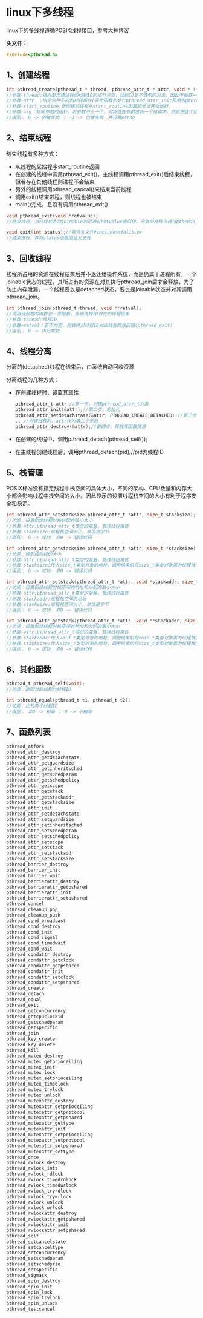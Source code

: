 # linux下多线程

linux下的多线程遵循POSIX线程接口，参考[大神博客](https://computing.llnl.gov/tutorials/pthreads/)

**头文件：**

~~~c
#include<pthread.h>
~~~

## 1、创建线程

~~~c
int pthread_create(pthread_t * thread, pthread_attr_t * attr, void * (*start_routine)(void *), void * arg);
//参数-thread:指向新创建线程的线程ID的指针类型，线程ID是不透明的对象，因此不能靠==来比较两个线程ID。
//参数-attr  :指定各种不同的线程属性(采用函数初始化pthread_attr_init和销毁pthread_attr_destroy )，若为NULL则为默认属性()
//参数-start_routine:新创建的线程从start_routine函数的地址开始运行。
//参数-arg：指向参数的指针，若参数不止一个，则将这些参数放到一个结构中，然后把这个结构的地址作为arg的参数传入。
//返回： 0 -> 创建成功 ； -1 -> 创建失败，并设置errno
~~~

## 2、结束线程

结束线程有多种方式：

- 从线程的起始程序start_routine返回
- 在创建的线程中调用pthread_exit()，主线程调用pthread_exit()后结束线程，但若存在其他线程则进程不会结束
- 另外的线程调用pthread_cancal()来结束当前线程
- 调用exit()结束进程，则线程也被结束
- main()完成，且没有调用pthread_exit()

~~~c
void pthread_exit(void *retvalue);
//结束线程，当线程状态为joinable则可通过retvalue返回值，另外的线程可通过pthread_join()获取该值

void exit(int status);//需含头文件#include<stdlib.h>
//结束进程，并将status值返回给父进程
~~~

## 3、回收线程

线程所占用的资源在线程结束后并不返还给操作系统，而是仍属于进程所有，一个joinable状态的线程，其所占有的资源在对其执行pthread_join后才会释放，为了防止内存泄漏，一个线程要么是detached状态，要么是joinable状态并对其调用pthread_join。

~~~c
int pthread_join(pthread_t thread, void **retval);
//调用该函数的函数会一直阻塞，直到线程ID对应的线程结束
//参数-thread:线程ID
//参数—retval：若不为空，则会拷贝线程ID对应线程的返回值(pthread_exit)
//返回： 0 -> 执行成功 
~~~

## 4、线程分离

分离的(detached)线程在结束后，由系统自动回收资源

分离线程的几种方式：

- 在创建线程时，设置其属性

  ~~~c
  pthread_attr_t attr;//第一步，创建pthread_attr_t对象
  pthread_attr_init(&attr);//第二步，初始化
  pthread_attr_setdetachstate(&attr, PTHREAD_CREATE_DETACHED);//第三步，设置线程分离状态PTHREAD_CREATE_DETACHED
  ...//创建线程时，attr作为第二个参数
  pthread_attr_destroy(&attr);//第四步，释放库函数资源
  ~~~

- 在创建的线程中，调用pthread_detach(pthread_self());

- 在主线程创建线程后，调用pthread_detach(pid);//pid为线程ID

## 5、栈管理

POSIX标准没有指定线程中栈空间的具体大小，不同的架构、CPU数量和内存大小都会影响线程中栈空间的大小。因此显示的设置线程栈空间的大小有利于程序安全和稳定。

~~~c
int pthread_attr_setstacksize(pthread_attr_t *attr, size_t stacksize);
//功能：设置创建线程时栈分配的最小大小
//参数-attr:pthread_attr_t类型的变量，管理线程属性
//参数-stacksize:线程栈空间大小，单位是字节
//返回： 0 -> 成功  非0 -> 错误代码

int pthread_attr_getstacksize(pthread_attr_t *attr, size_t *stacksize);
//功能：得到线程栈的大小
//参数-attr:pthread_attr_t类型的变量，管理线程属性
//参数-stacksize:传入size_t类型对象的地址，调用结束后将size_t类型对象置为线程栈空间大小，单位是字节
//返回： 0 -> 成功  非0 -> 错误代码

int pthread_attr_setstack(pthread_attr_t *attr, void *stackaddr, size_t stacksize);
//功能：设置创建线程时栈空间的地址和分配的最小大小
//参数-attr:pthread_attr_t类型的变量，管理线程属性
//参数-stackaddr:线程栈空间的地址
//参数-stacksize:线程栈空间大小，单位是字节
//返回： 0 -> 成功  非0 -> 错误代码

int pthread_attr_getstack(pthread_attr_t *attr, void **stackaddr, size_t *stacksize);
//功能：设置创建线程时栈空间的地址和分配的最小大小
//参数-attr:pthread_attr_t类型的变量，管理线程属性
//参数-stackaddr:传入void *类型对象的地址，调用结束后将void *类型对象置为线程栈空间的地址
//参数-stacksize:传入size_t类型对象的地址，调用结束后将size_t类型对象置为线程栈空间大小，单位是字节
//返回： 0 -> 成功  非0 -> 错误代码
~~~

## 6、其他函数

~~~c
pthread_t pthread_self(void);
//功能：返回当前线程的线程ID

int pthread_equal(pthread_t t1, pthread_t t2);
//功能：比较两个线程ID
//返回： 非0 -> 相等 ； 0 -> 不相等
~~~

## 7、函数列表

~~~c
pthread_atfork 
pthread_attr_destroy 
pthread_attr_getdetachstate 
pthread_attr_getguardsize 
pthread_attr_getinheritsched 
pthread_attr_getschedparam 
pthread_attr_getschedpolicy 
pthread_attr_getscope 
pthread_attr_getstack 
pthread_attr_getstackaddr 
pthread_attr_getstacksize 
pthread_attr_init 
pthread_attr_setdetachstate 
pthread_attr_setguardsize 
pthread_attr_setinheritsched 
pthread_attr_setschedparam 
pthread_attr_setschedpolicy 
pthread_attr_setscope 
pthread_attr_setstack 
pthread_attr_setstackaddr 
pthread_attr_setstacksize 
pthread_barrier_destroy 
pthread_barrier_init 
pthread_barrier_wait 
pthread_barrierattr_destroy 
pthread_barrierattr_getpshared 
pthread_barrierattr_init 
pthread_barrierattr_setpshared 
pthread_cancel 
pthread_cleanup_pop 
pthread_cleanup_push 
pthread_cond_broadcast 
pthread_cond_destroy 
pthread_cond_init 
pthread_cond_signal 
pthread_cond_timedwait 
pthread_cond_wait 
pthread_condattr_destroy 
pthread_condattr_getclock 
pthread_condattr_getpshared 
pthread_condattr_init 
pthread_condattr_setclock 
pthread_condattr_setpshared 
pthread_create 
pthread_detach 
pthread_equal 
pthread_exit 
pthread_getconcurrency 
pthread_getcpuclockid 
pthread_getschedparam 
pthread_getspecific 
pthread_join 
pthread_key_create 
pthread_key_delete 
pthread_kill 
pthread_mutex_destroy 
pthread_mutex_getprioceiling 
pthread_mutex_init 
pthread_mutex_lock 
pthread_mutex_setprioceiling 
pthread_mutex_timedlock 
pthread_mutex_trylock 
pthread_mutex_unlock 
pthread_mutexattr_destroy 
pthread_mutexattr_getprioceiling 
pthread_mutexattr_getprotocol 
pthread_mutexattr_getpshared 
pthread_mutexattr_gettype 
pthread_mutexattr_init 
pthread_mutexattr_setprioceiling 
pthread_mutexattr_setprotocol 
pthread_mutexattr_setpshared 
pthread_mutexattr_settype 
pthread_once 
pthread_rwlock_destroy 
pthread_rwlock_init 
pthread_rwlock_rdlock 
pthread_rwlock_timedrdlock 
pthread_rwlock_timedwrlock 
pthread_rwlock_tryrdlock 
pthread_rwlock_trywrlock 
pthread_rwlock_unlock 
pthread_rwlock_wrlock 
pthread_rwlockattr_destroy 
pthread_rwlockattr_getpshared 
pthread_rwlockattr_init 
pthread_rwlockattr_setpshared 
pthread_self 
pthread_setcancelstate 
pthread_setcanceltype 
pthread_setconcurrency 
pthread_setschedparam 
pthread_setschedprio 
pthread_setspecific 
pthread_sigmask 
pthread_spin_destroy 
pthread_spin_init 
pthread_spin_lock 
pthread_spin_trylock 
pthread_spin_unlock 
pthread_testcancel
~~~

